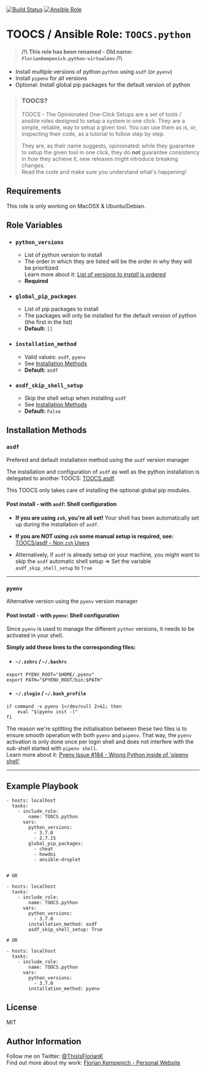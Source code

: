 [![Build Status](https://travis-ci.org/TOOCS/python.svg?branch=master)](https://travis-ci.org/TOOCS/python) [![Ansible Role](https://img.shields.io/ansible/role/36196.svg)](https://galaxy.ansible.com/TOOCS/python)


# TOOCS / Ansible Role: `TOOCS.python`
> #### /!\ This role has been renamed - Old name: `FlorianKempenich.python-virtualenv` /!\

* Install multiple versions of python `python` using `asdf` (or `pyenv`)
* Install `pipenv` for all versions
* Optional: Install global pip packages for the default version of python

> ### TOOCS?
> TOOCS - The Opinionated One-Click Setups are a set of tools / ansible roles designed to setup a system in one click. They are a simple, reliable, way to setup a given tool. You can use them as is, or, inspecting their code, as a tutorial to follow step by step.
>
> They are, as their name suggests, opinionated: while they guarantee to setup the given tool in one click, they do **not** guarantee consistency in _how_ they achieve it, new releases might introduce breaking changes.  
> Read the code and make sure you understand what's happening!

## Requirements
This role is only working on MacOSX & Ubuntu/Debian.

## Role Variables
* ### `python_versions`
  * List of python version to install
  * The order in which they are listed will be the order in why they will be prioritized  
    Learn more about it: [List of _versions to install_ is ordered](https://github.com/TOOCS/asdf#for-each-language-the-list-of-versions-to-install-is-also-ordered)
  * **Required**

* ### `global_pip_packages`
  * List of pip packages to install
  * The packages will only be installed for the default version of python (the first in the list)
  * **Default:** `[]`

* ### `installation_method`
  * Valid values: `asdf`, `pyenv`
  * See [Installation Methods](#installation-methods)
  * **Default:** `asdf`

* ### `asdf_skip_shell_setup`
  * Skip the shell setup when installing `asdf`
  * See [Installation Methods](#installation-methods)
  * **Default:** `False`


## Installation Methods
### `asdf`
Prefered and default installation method using the `asdf` version manager

The installation and configuration of `asdf` as well as the python installation is delegated to another TOOCS: [TOOCS.asdf](https://github.com/TOOCS/asdf).

This TOOCS only takes care of installing the optional global pip modules.

#### Post install - with `asdf`: Shell configuration
* **If you are using `zsh`, you're all set!** Your shell has been automatically set up during the installation of `asdf`.

* **If you are NOT using `zsh` some manual setup is required, see:** [TOOCS/asdf - Non `zsh` Users](https://github.com/TOOCS/asdf#non-zsh-users)

* Alternatively, if `asdf` is already setup on your machine, you might want to skip the `asdf` automatic shell setup => Set the variable `asdf_skip_shell_setup` to `True`

---
### `pyenv`
Alternative version using the `pyenv` version manager

#### Post install - with `pyenv`: Shell configuration
Since `pyenv` is used to manage the different `python` versions, it needs to be activated in your shell.

**Simply add these lines to the corresponding files:**

* #### `~/.zshrc` / `~/.bashrc`
```
export PYENV_ROOT="$HOME/.pyenv"
export PATH="$PYENV_ROOT/bin:$PATH"
```
* #### `~/.zlogin` / `~/.bash_profile`
```
if command -v pyenv 1>/dev/null 2>&1; then
    eval "$(pyenv init -)"
fi
```

The reason we're splitting the initialisation between these two files is to ensure smooth operation with both `pyenv` and `pipenv`. That way, the `pyenv` activation is only done once per login shell and does not interfere with the sub-shell started with `pipenv shell`.  
Learn more about it: [Pyenv Issue #184 - Wrong Python inside of 'pipenv shell'](https://github.com/pypa/pipenv/issues/184#issuecomment-424411432)

---

## Example Playbook
```
- hosts: localhost
  tasks:
    - include_role:
        name: TOOCS.python
      vars:
        python_versions:
          - 3.7.0
          - 2.7.15
        global_pip_packages:
          - cheat
          - howdoi
          - ansible-droplet


# OR

- hosts: localhost
  tasks:
    - include_role:
        name: TOOCS.python
      vars:
        python_versions:
          - 3.7.0
        installation_method: asdf
        asdf_skip_shell_setup: True

# OR

- hosts: localhost
  tasks:
    - include_role:
        name: TOOCS.python
      vars:
        python_versions:
          - 3.7.0
        installation_method: pyenv
```

## License
MIT

## Author Information
Follow me on Twitter: [@ThisIsFlorianK](https://twitter.com/ThisIsFlorianK)  
Find out more about my work: [Florian Kempenich - Personal Website](https://floriankempenich.com)
